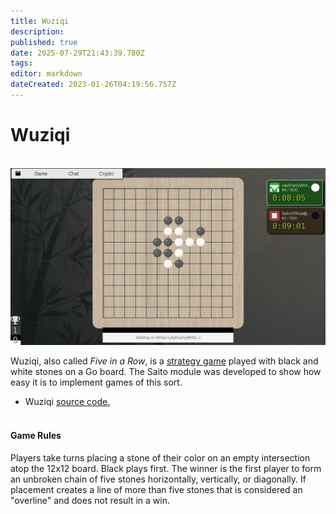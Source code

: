 ```yaml
---
title: Wuziqi
description: 
published: true
date: 2025-07-29T21:43:39.780Z
tags: 
editor: markdown
dateCreated: 2023-01-26T04:19:56.757Z
---
```


# Wuziqi
<br>
<img src="/wuziqi-timer.png" style="maxwidth: 600px;">
          
Wuziqi, also called *Five in a Row*, is a [strategy game](https://en.wikipedia.org/wiki/Abstract_strategy_game) played with black and white stones on a Go board. The Saito module was developed to show how easy it is to implement games of this sort.

- Wuziqi [source code.](https://github.com/SaitoTech/saito/tree/master/node/mods/wuziqi)  
 

#### Game Rules

Players take turns placing a stone of their color on an empty intersection atop the 12x12 board. Black plays first. The winner is the first player to form an unbroken chain of five stones horizontally, vertically, or diagonally. If placement creates a line of more than five stones that is considered an "overline" and does not result in a win.

